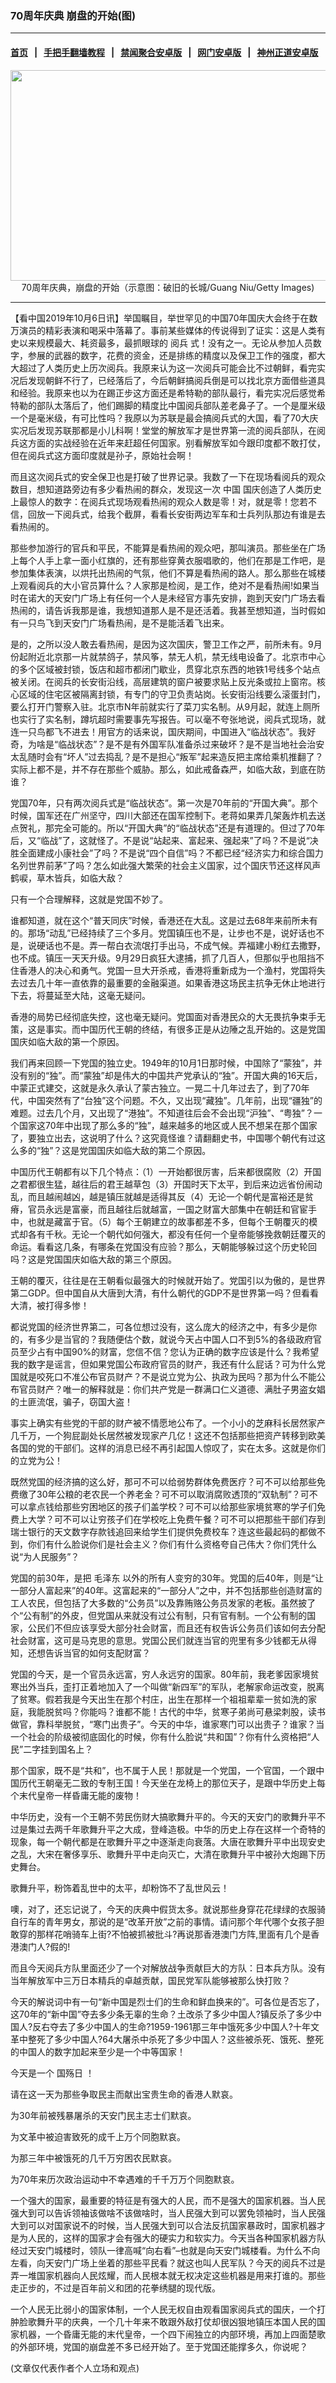 ### 70周年庆典 崩盘的开始(图)
------------------------

#### [首页](https://github.com/gfw-breaker/banned-news/blob/master/README.md) &nbsp;&nbsp;|&nbsp;&nbsp; [手把手翻墙教程](https://github.com/gfw-breaker/guides/wiki) &nbsp;&nbsp;|&nbsp;&nbsp; [禁闻聚合安卓版](https://github.com/gfw-breaker/bn-android) &nbsp;&nbsp;|&nbsp;&nbsp; [网门安卓版](https://github.com/oGate2/oGate) &nbsp;&nbsp;|&nbsp;&nbsp; [神州正道安卓版](https://github.com/SzzdOgate/update) 



<div class="article_right" style="fone-color:#000">
 <p style="text-align: center;">
  <img alt="" src="http://img2.secretchina.com/pic/2019/10-6/p2534372a591829007-ss.jpg" style="height:337px; width:600px"/>
  <br>
   70周年庆典，崩盘的开始（示意图：破旧的长城/Guang Niu/Getty Images)
   <span id="hideid" name="hideid" style="color:red;display:none;">
    <span href="https://www.secretchina.com">
    </span>
   </span>
  </br>
 </p>
 <div id="txt-mid1-t21-2017">
  

---


  </div>
 </div>
 <p>
  【看中国2019年10月6日讯】举国瞩目，举世罕见的中国70年国庆大会终于在数万演员的精彩表演和喝采中落幕了。事前某些媒体的传说得到了证实：这是人类有史以来规模最大、耗资最多，最抓眼球的
  <span href="https://www.secretchina.com/news/gb/tag/阅兵" target="_blank">
   阅兵
  </span>
  式！没有之一。无论从参加人员数字，参展的武器的数字，花费的资金，还是排练的精度以及保卫工作的强度，都大大超过了人类历史上历次阅兵。我原来认为这一次阅兵可能会比不过朝鲜，看完实况后发现朝鲜不行了，已经落后了，今后朝鲜搞阅兵倒是可以找北京方面借些道具和经验。我原来也以为在踢正步这方面还是希特勒的部队最行，看完实况后感觉希特勒的部队太落后了，他们踢脚的精度比中国阅兵部队差老鼻子了。一个是厘米级一个是毫米级，有可比性吗？我原以为苏联是最会搞阅兵式的大国，看了70大庆实况后发现苏联那都是小儿科啊！堂堂的解放军才是世界第一流的阅兵部队，在阅兵这方面的实战经验在近年来赶超任何国家。别看解放军如今跟印度都不敢打仗，但在阅兵式这方面印度就是孙子，原始社会啊！
  <span id="hideid" name="hideid" style="color:red;display:none;">
   <span href="https://www.secretchina.com">
   </span>
  </span>
 </p>
 <p>
  而且这次阅兵式的安全保卫也是打破了世界记录。我数了一下在现场看阅兵的观众数目，想知道路旁边有多少看热闹的群众，发现这一次
  <span href="https://www.secretchina.com" target="_blank">
   中国
  </span>
  国庆创造了人类历史上最惊人的数字：在阅兵式现场观看热闹的观众人数是零！对，就是零！您若不信，回放一下阅兵式，给我个截屏，看看长安街两边军车和士兵列队那边有谁是去看热闹的。
 </p>
 <p>
  那些参加游行的官兵和平民，不能算是看热闹的观众吧，那叫演员。那些坐在广场上每个人手上拿一面小红旗的，还有那些穿黄衣服唱歌的，他们在那是工作吧，是参加集体表演，以烘托出热闹的气氛，他们不算是看热闹的路人。那么那些在城楼上观看阅兵的大小官员算什么？人家那是检阅，是工作，绝对不是看热闹!如果当时在诺大的天安门广场上有任何一个人是未经官方事先安排，跑到天安门广场去看热闹的，请告诉我那是谁，我想知道那人是不是还活着。我甚至想知道，当时假如有一只鸟飞到天安门广场看热闹，是不是能活着飞出来。
 </p>
 <p>
  是的，之所以没人敢去看热闹，是因为这次国庆，警卫工作之严，前所未有。9月份起附近北京那一片就禁鸽子，禁风筝，禁无人机，禁无线电设备了。北京市中心的多个区域被封锁，饭店和超市都闭门歇业，贯穿北京东西的地铁1号线多个站点被关闭。在阅兵的长安街沿线，高层建筑的窗户被要求贴上反光条或拉上窗帘。核心区域的住宅区被隔离封锁，有专门的守卫负责站岗。长安街沿线要么滚蛋封门，要么打开门警察入驻。北京市N年前就实行了菜刀实名制。从9月起，就连上厕所也实行了实名制，蹲坑超时需要事先写报告。可以毫不夸张地说，阅兵式现场，就连一只鸟都飞不进去！用官方的话来说，国庆期间，中国进入“临战状态”。我好奇，为啥是“临战状态”？是不是有外国军队准备杀过来破坏？是不是当地社会治安太乱随时会有“坏人”过去捣乱？是不是担心“叛军”起来造反把主席给乘机推翻了？实际上都不是，并不存在那些个威胁。那么，如此戒备森严，如临大敌，到底在防谁？
 </p>
 <p>
  党国70年，只有两次阅兵式是“临战状态”。第一次是70年前的“开国大典”。那个时候，国军还在广州坚守，四川大部还在国军控制下。老蒋如果弄几架轰炸机去送点贺礼，那完全可能的。所以“开国大典”的“临战状态”还是有道理的。但过了70年后，又“临战”了，这就怪了。不是说“站起来、富起来、强起来”了吗？不是说“决胜全面建成小康社会”了吗？不是说“四个自信”吗？不都已经“经济实力和综合国力名列世界前茅”了吗？怎么如此强大繁荣的社会主义国家，过个国庆节还这样风声鹤唳，草木皆兵，如临大敌？
 </p>
 <p>
  只有一个合理解释，这就是党国不妙了。
 </p>
 <p>
  谁都知道，就在这个“普天同庆”时候，香港还在大乱。这是过去68年来前所未有的。那场“动乱”已经持续了三个多月。党国镇压也不是，让步也不是，说好话也不是，说硬话也不是。弄一帮白衣流氓打手出马，不成气候。弄福建小粉红去撒野，也不成。镇压一天天升级。9月29日疯狂大逮捕，抓了几百人，但那似乎也阻挡不住香港人的决心和勇气。党国一旦大开杀戒，香港将重新成为一个渔村，党国将失去过去几十年一直依靠的最重要的金融渠道。如果香港这场民主抗争无休止地进行下去，将蔓延至大陆，这毫无疑问。
 </p>
 <p>
  香港的局势已经彻底失控，这也毫无疑问。党国面对香港民众的大无畏抗争束手无策，这是事实。而中国历代王朝的终结，有很多正是从边陲之乱开始的。这是党国国庆如临大敌的第一个原因。
 </p>
 <p>
  我们再来回顾一下党国的独立史。1949年的10月1日那时候，中国除了“蒙独”，并没有别的“独”。而“蒙独”却是伟大的中国共产党承认的“独”。开国大典的16天后，中蒙正式建交，这就是永久承认了蒙古独立。一晃二十几年过去了，到了70年代，中国突然有了“台独”这个问题。不久，又出现“藏独”。几年前，出现“疆独”的难题。过去几个月，又出现了“港独”。不知道往后会不会出现“沪独”、“粤独”？一个国家这70年中出现了那么多的“独”，越来越多的地区或人民不想呆在那个国家了，要独立出去，这说明了什么？这究竟怪谁？请翻翻史书，中国哪个朝代有过这么多的“独”？这是党国国庆如临大敌的第二个原因。
 </p>
 <p>
  中国历代王朝都有以下几个特点：（1）一开始都很厉害，后来都很腐败（2）开国之君都很生猛，越往后的君王越草包（3）开国时天下太平，到后来边远省份闹动乱，而且越闹越凶，越是镇压就越是适得其反（4）无论一个朝代是富裕还是贫瘠，官员永远是富豪，而且越往后就越富，一国之财富大部集中在朝廷和官宦手中，也就是藏富于官。（5）每个王朝建立的故事都差不多，但每个王朝覆灭的模式却各有千秋。无论一个朝代如何强大，都没有任何一个皇帝能够挽救朝廷覆灭的命运。看看这几条，有哪条在党国没有应验？那么，天朝能够躲过这个历史轮回吗？这是党国国庆如临大敌的第三个原因。
 </p>
 <p>
  王朝的覆灭，往往是在王朝看似最强大的时候就开始了。党国引以为傲的，是世界第二GDP。但中国自从大唐到大清，有什么朝代的GDP不是世界第一吗？但看看大清，被打得多惨！
 </p>
 <p>
  都说党国的经济世界第二，可各位想过没有，这么庞大的经济之中，有多少是你的，有多少是当官的？我随便估个数，就说今天占中国人口不到5%的各级政府官员至少占有中国90%的财富，您信不信？您认为正确的数字应该是什么？我希望我的数字是谣言，但如果党国公布政府官员的财产，我还有什么屁话？可为什么党国就是咬死口不准公布官员财产？不是说立党为公、执政为民吗？那为什么不能公布官员财产？唯一的解释就是：你们共产党是一群满口仁义道德、满肚子男盗女娼的土匪流氓，骗子，窃国大盗！
 </p>
 <p>
  事实上确实有些党的干部的财产被不情愿地公布了。一个小小的芝麻科长居然家产几千万，一个狗屁副处长居然被发现家产几亿！这还不包括那些把资产转移到欧美各国的党的干部们。这样的消息已经不再引起国人惊叹了，实在太多。这就是你们的立党为公！
 </p>
 <p>
  既然党国的经济搞的这么好，那可不可以给弱势群体免费医疗？可不可以给那些免费缴了30年公粮的老农民一个养老金？可不可以取消腐败透顶的“双轨制”？可不可以拿点钱给那些穷困地区的孩子们盖学校？可不可以给那些家境贫寒的学子们免费上大学？可不可以让穷孩子们在学校吃上免费午餐？可不可以把那些干部们存到瑞士银行的天文数字存款钱追回来给学生们提供免费校车？连这些最起码的都做不到，你们有什么脸说你们是社会主义？你们有什么资格夸自己伟大？你们凭什么说“为人民服务”？
 </p>
 <p>
  党国的前30年，是把
  <span href="https://www.secretchina.com/news/gb/tag/毛泽东" target="_blank">
   毛泽东
  </span>
  以外的所有人变穷的30年。党国的后40年，则是“让一部分人富起来”的40年。这富起来的“一部分人”之中，并不包括那些创造财富的工人农民，但包括了大多数的“公务员”以及靠贿赂公务员发家的老板。虽然披了个“公有制”的外皮，但党国从来就没有过公有制，只有官有制。一个公有制的国家，公民们不但应该享受大部分社会财富，而且还有权告诉公务员们该如何去分配社会财富，这可是马克思的意思。党国公民们就连当官的兜里有多少钱都无从得知，还想告诉当官的如何支配财富？
 </p>
 <p>
  党国的今天，是一个官员永远富，穷人永远穷的国家。80年前，我老爹因家境贫寒出外当兵，歪打正着地加入了一个叫做“新四军”的军队，老解家命运改变，脱离了贫寒。假若我是今天出生在那个村庄，出生在那样一个祖祖辈辈一贫如洗的家庭，我能脱贫吗？你能吗？谁都不能！古代的中华，贫寒子弟尚可悬梁刺股，读书做官，靠科举脱贫，“寒门出贵子”。今天的中华，谁家寒门可以出贵子？谁家？当一个社会的阶级被彻底固化的时候，你有什么脸说“共和国”？你有什么资格把“人民”二字挂到国名上？
 </p>
 <center>
  <div style="max-width: 632px;height:180px; display: none; text-align: center; margin: 0 auto; overflow: hidden;overflow-x: hidden;">
   <div id="taboola-midarticle-thumbnails" style="max-width: 632px;height:180px;overflow: hidden;overflow-x: hidden;">
   </div>
  </div>
  <div>
   <ins class="adsbygoogle" data-ad-client="ca-pub-1276641434651360" data-ad-format="fluid" data-ad-layout="in-article" data-ad-slot="5164544770" style="display:block; text-align:center;">
   </ins>
  </div>
 </center>
 <p>
  那个国家，既不是“共和”，也不属于人民！那就是一个党国，一个官国，一个跟中国历代王朝毫无二致的专制王国！今天坐在龙椅上的那位天子，是跟中华历史上每个末代皇帝一样昏庸无能的废物！
 </p>
 <p>
  中华历史，没有一个王朝不劳民伤财大搞歌舞升平的。今天的天安门的歌舞升平不过是集过去两千年歌舞升平之大成，登峰造极。中华的历史上存在这样一个奇特的现象，每一个朝代都是在歌舞升平之中逐渐走向衰落。大唐在歌舞升平中出现安史之乱，大宋在奢侈享乐、歌舞升平中走向灭亡，大清在歌舞升平中被孙大炮踢下历史舞台。
 </p>
 <p>
  歌舞升平，粉饰着乱世中的太平，却粉饰不了乱世风云！
 </p>
 <p>
  噢，对了，还忘记说了，今天的庆典中假货太多。就说那些身穿花花绿绿的衣服骑自行车的青年男女，那说的是“改革开放”之前的事情。请问那个年代哪个女孩子胆敢穿的那样花哨骑车上街?不怕被抓被批斗?再说那香港澳门方阵,里面有几个是香港澳门人?假的!
 </p>
 <p>
  而且今天阅兵方队里面还少了一个对解放战争贡献巨大的方队：日本兵方队。没有当年解放军中三万日本精兵的卓越贡献，国民党军队能够被那么快打败？
 </p>
 <center>
  <ins class="adsbygoogle" data-ad-client="ca-pub-1276641434651360" data-ad-format="fluid" data-ad-layout="in-article" data-ad-slot="3646767294" style="display:block; text-align:center;">
  </ins>
 </center>
 <p>
  今天的解说词中有一句“新中国是烈士们的生命和鲜血换来的”。可各位是否忘了，这70年的“新中国”夺去多少条无辜的生命？土改杀了多少中国人?镇反杀了多少中国人?反右夺去了多少中国人的生命?1959-1961那三年中饿死多少中国人?十年文革中整死了多少中国人?64大屠杀中杀死了多少中国人？这些被杀死、饿死、整死的中国人的数字加起来至少是一个中等国家！
 </p>
 <p>
  今天是一个
  <span href="https://www.secretchina.com/news/gb/tag/国殇日" target="_blank">
   国殇日
  </span>
  ！
 </p>
 <p>
  请在这一天为那些争取民主而献出宝贵生命的香港人默哀。
 </p>
 <p>
  为30年前被残暴屠杀的天安门民主志士们默哀。
 </p>
 <p>
  为文革中被迫害致死的成千上万个同胞默哀。
 </p>
 <p>
  为那三年中被饿死的几千万穷困农民默哀。
 </p>
 <p>
  为70年来历次政治运动中不幸遇难的千千万万个同胞默哀。
 </p>
 <p>
  一个强大的国家，最重要的特征是有强大的人民，而不是强大的国家机器。当人民强大到可以告诉领袖该做啥不该做啥时，当人民强大到可以罢免领袖时，当人民强大到可以对国家说不的时候，当人民强大到可以合法反抗国家暴政时，国家机器才是为人民的，这样的国家才会有强大的硬实力和软实力。今天当各种国家机器方队经过天安门城楼时，领队一律高喊“向右看”–也就是向天安门城楼看。为什么不向左看，向天安门广场上坐着的那些平民看？就这也叫人民军队？今天的阅兵不过是弄一堆国家机器向人民炫耀，而人民根本就无权决定这些机器是用来打谁的。那些走正步的，不过是百年前义和团的花拳绣腿的现代版。
 </p>
 <p>
  一个人民无比弱小的国家体制，一个人民无权自由观看国家阅兵式的国庆，一个打肿脸歌舞升平的庆典，一个几十年来不敢跟外敌打仗却很凶狠地镇压本国人民的国家机器，一个昏庸无能的末代皇帝，一个四下闹独立的内部环境，再加上四面楚歌的外部环境，党国的崩盘差不多已经开始了。至于党国还能撑多久，你说呢？
 </p>
 (文章仅代表作者个人立场和观点)
 <center>
  <div>
   <div id="txt-mid2-t22-2017" style="display: block;  height: 280px;  overflow: hidden;">
    <div id="SC-21">
    </div>
   </div>
  </div>
 </center>
</div>

<hr/>
手机上长按并复制下列链接或二维码分享本文章：<br/>
https://github.com/gfw-breaker/banned-news/blob/master/pages/p4/909568.md <br/>
<a href='https://github.com/gfw-breaker/banned-news/blob/master/pages/p4/909568.md'><img src='https://github.com/gfw-breaker/banned-news/blob/master/pages/p4/909568.md.png'/></a> <br/>
原文地址（需翻墙访问）：https://www.secretchina.com/news/gb/2019/10/06/909568.html


------------------------
#### [首页](https://github.com/gfw-breaker/banned-news/blob/master/README.md) &nbsp;|&nbsp; [一键翻墙软件](https://github.com/gfw-breaker/nogfw/blob/master/README.md) &nbsp;| [《九评共产党》](https://github.com/gfw-breaker/9ping.md/blob/master/README.md#九评之一评共产党是什么) | [《解体党文化》](https://github.com/gfw-breaker/jtdwh.md/blob/master/README.md) | [《共产主义的终极目的》](https://github.com/gfw-breaker/gczydzjmd.md/blob/master/README.md)


<img src='http://gfw-breaker.win/banned-news/pages/p4/909568.md' width='0px' height='0px'/>